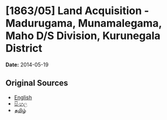 # [1863/05] Land Acquisition - Madurugama, Munamalegama, Maho D/S Division, Kurunegala District

**Date:** 2014-05-19

## Original Sources

- [English](https://documents.gov.lk/view/extra-gazettes/2014/5/1863-05_E.pdf)
- [සිංහල](https://documents.gov.lk/view/extra-gazettes/2014/5/1863-05_S.pdf)
- [தமிழ்](https://documents.gov.lk/view/extra-gazettes/2014/5/1863-05_T.pdf)
